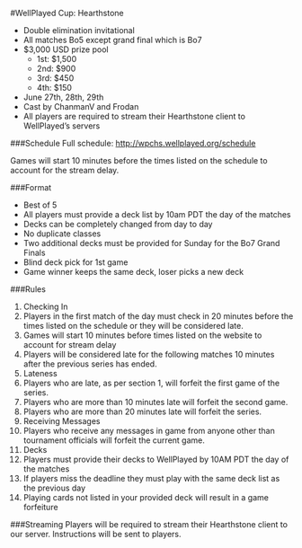 #WellPlayed Cup: Hearthstone
 - Double elimination invitational
 - All matches Bo5 except grand final which is Bo7
 - $3,000 USD prize pool
   - 1st: $1,500
   - 2nd: $900
   - 3rd: $450
   - 4th: $150
 - June 27th, 28th, 29th
 - Cast by ChanmanV and Frodan
 - All players are required to stream their Hearthstone client to WellPlayed’s servers

###Schedule
Full schedule: http://wpchs.wellplayed.org/schedule

Games will start 10 minutes before the times listed on the schedule to account for the stream delay.

###Format
 - Best of 5
 - All players must provide a deck list by 10am PDT the day of the matches
 - Decks can be completely changed from day to day
 - No duplicate classes
 - Two additional decks must be provided for Sunday for the Bo7 Grand Finals
 - Blind deck pick for 1st game
 - Game winner keeps the same deck, loser picks a new deck

###Rules
1. Checking In
  1. Players in the first match of the day must check in 20 minutes before the times listed on the schedule or they will be considered late.
  2. Games will start 10 minutes before times listed on the website to account for stream delay
  3. Players will be considered late for the following matches 10 minutes after the previous series has ended.
2. Lateness
  1. Players who are late, as per section 1, will forfeit the first game of the series.
  2. Players who are more than 10 minutes late will forfeit the second game.
  3. Players who are more than 20 minutes late will forfeit the series.
3. Receiving Messages
  1. Players who receive any messages in game from anyone other than tournament officials will forfeit the current game.
4. Decks
  1. Players must provide their decks to WellPlayed by 10AM PDT the day of the matches
  2. If players miss the deadline they must play with the same deck list as the previous day
  3. Playing cards not listed in your provided deck will result in a game forfeiture


###Streaming
Players will be required to stream their Hearthstone client to our server. Instructions will be sent to players.
